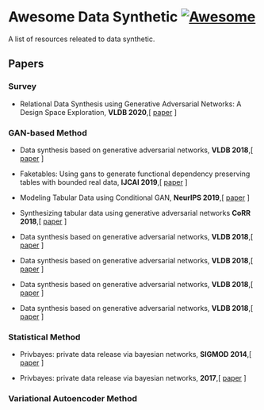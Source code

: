 # Awesome Data Synthetic [![Awesome](https://awesome.re/badge.svg)](https://awesome.re)

A list of resources releated to data synthetic.

## Papers

### Survey

* Relational Data Synthesis using Generative Adversarial Networks: A Design Space Exploration, **VLDB 2020**,[ [paper](http://www.vldb.org/pvldb/vol13/p1962-fan.pdf) ] 


### GAN-based Method

* Data synthesis based on generative adversarial networks, **VLDB 2018**,[ [paper](https://www.vldb.org/pvldb/vol11/p1071-park.pdf) ] 

* Faketables: Using gans to generate functional dependency preserving tables with bounded real data, **IJCAI 2019**,[ [paper](https://www.ijcai.org/proceedings/2019/0287.pdf) ] 

* Modeling Tabular Data using Conditional GAN, **NeurIPS 2019**,[ [paper](https://papers.nips.cc/paper/2019/file/254ed7d2de3b23ab10936522dd547b78-Paper.pdf) ] 

* Synthesizing tabular data using generative adversarial networks **CoRR 2018**,[ [paper](https://arxiv.org/pdf/1811.11264.pdf) ] 

* Data synthesis based on generative adversarial networks, **VLDB 2018**,[ [paper](https://www.vldb.org/pvldb/vol11/p1071-park.pdf) ] 

* Data synthesis based on generative adversarial networks, **VLDB 2018**,[ [paper](https://www.vldb.org/pvldb/vol11/p1071-park.pdf) ] 

* Data synthesis based on generative adversarial networks, **VLDB 2018**,[ [paper](https://www.vldb.org/pvldb/vol11/p1071-park.pdf) ] 

* Data synthesis based on generative adversarial networks, **VLDB 2018**,[ [paper](https://www.vldb.org/pvldb/vol11/p1071-park.pdf) ] 


### Statistical Method

* Privbayes: private data release via bayesian networks, **SIGMOD 2014**,[ [paper](http://dimacs.rutgers.edu/~graham/pubs/papers/PrivBayes.pdf) ] 

* Privbayes: private data release via bayesian networks, **2017**,[ [paper](https://dl.acm.org/doi/pdf/10.1145/3134428) ] 



### Variational Autoencoder Method
